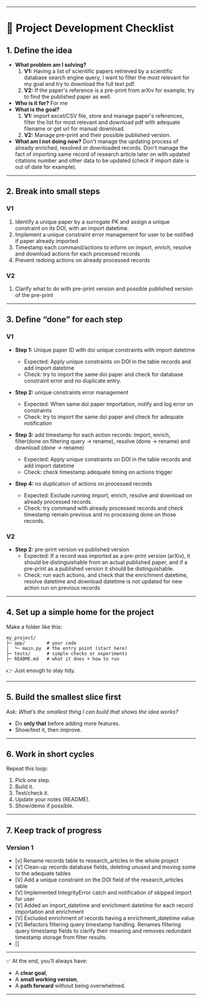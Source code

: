 
---

# 📝 Project Development Checklist

## 1. Define the idea

* **What problem am I solving?**
  1. **V1:** Having a list of scientific papers retrieved by a scientific database search engine query, I want to filter the most relevant for my goal and try to download the full text pdf.
  2. **V2:** If the paper's reference is a pre-print from arXiv for example, try to find the published paper as well.
* **Who is it for?**
  For me
* **What is the goal?**
   1. **V1:** import excel/CSV file, store and manage paper's references, filter the list for most relevant and download pdf with adequate filename or get url for manual download.
  2. **V2:** Manage pre-print and their possible published version.
* **What am I not doing now?**
  Don't manage the updating process of already enriched, resolved or downloaded records. Don't manage the fact of importing same record of research article later on with updated citations number and other data to be updated (check if import date is out of date for example).

---

## 2. Break into small steps

### V1
1. Identify a unique paper by a surrogate PK and assign a unique constraint on its DOI, with an import datetime.
2. Implement a unique constraint error management for user to be notified if paper already imported
3. Timestamp each command/actions to inform on import, enrich, resolve and download actions for each processed records
4. Prevent redoing actions on already processed records

### V2
1. Clarify what to do with pre-print version and possible published version of the pre-print

---

## 3. Define “done” for each step

### V1

* **Step 1:** Unique paper ID with doi unique constraints with import datetime
  * Expected: Apply unique constraints on DOI in the table records and add import datetime
  * Check: try to import the same doi paper and check for database constraint error and no duplicate entry.

* **Step 2:** unique constraints error management
  * Expected: When same doi paper importation, notify and log error on constraints
  * Check: try to import the same doi paper and check for adequate notification

* **Step 3:** add timestamp for each action records: Import, enrich, filter(done on filtering query -> rename), resolve (done -> rename) and download (done -> rename)
  * Expected: Apply unique constraints on DOI in the table records and add import datetime
  * Check: check timestamp adequate timing on actions trigger

* **Step 4:** no duplication of actions on processed records
  * Expected: Exclude running import, enrich, resolve and download on already processed records.
  * Check: try command with already processed records and check timestamp remain previous and no processing done on those records.


### V2

* **Step 2:** pre-print version vs published version
  * Expected: If a record was imported as a pre-print version (arXiv), it should be distinguishable from an actual published paper, and if a pre-print as a published version it should be distinguishable.
  * Check: run each actions, and check that the enrichment datetime, resolve datetime and download datetime is not updated for new action run on previous records



---

## 4. Set up a simple home for the project

Make a folder like this:

```
my_project/
├─ app/        # your code
│  └─ main.py  # the entry point (start here)
├─ tests/      # simple checks or experiments
├─ README.md   # what it does + how to run
```

👉 Just enough to stay tidy.

---

## 5. Build the smallest slice first

Ask: *What’s the smallest thing I can build that shows the idea works?*

* Do **only that** before adding more features.
* Show/test it, then improve.

---

## 6. Work in short cycles

Repeat this loop:

1. Pick one step.
2. Build it.
3. Test/check it.
4. Update your notes (README).
5. Show/demo if possible.

---

## 7. Keep track of progress

### Version 1
- [v] Rename records table to research_articles in the whole project
- [V] Clean-up records database fields, deleting unused and moving some to the adequate tables
- [V] Add a unique constraint on the DOI field of the research_articles table
- [V] Implemented IntegrityError catch and notification of skipped import for user
- [V] Added an import_datetime and enrichment datetime for each record importation and enrichment
- [V] Excluded enrichment of records having a enrichment_datetime value
- [V] Refactors filtering query timestamp handling. Renames filtering query timestamp fields to clarify their meaning and removes redundant timestamp storage from filter results.
- []

---

✅ At the end, you’ll always have:

* A **clear goal**,
* A **small working version**,
* A **path forward** without being overwhelmed.

---

